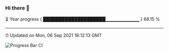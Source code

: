 ### Hi there 👋

⏳ Year progress { ████████████████████▁▁▁▁▁▁▁▁▁▁ } 68.15 %

---

⏰ Updated on Mon, 06 Sep 2021 18:12:13 GMT

![Progress Bar CI](https://github.com/liununu/liununu/workflows/Progress%20Bar%20CI/badge.svg)
